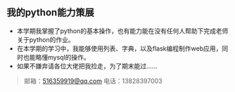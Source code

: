 ## 我的python能力策展
* 本学期我掌握了python的基本操作，也有能力能在没有任何人帮助下完成老师关于python的作业。
* 在本学期的学习中，我能够使用列表、字典，以及flask编程制作web应用，同时也能略懂mysql的操作。
* 如果不嫌弃请各位大佬把我捡走，为了期末能过……

> 邮箱：516359919@qq.com
> 电话：13828397003
